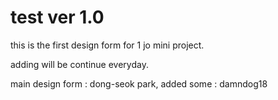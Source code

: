 # test ver 1.0

this is the first design form for 1 jo mini project.

adding will be continue everyday.

main design form : dong-seok park, 
added some : damndog18
